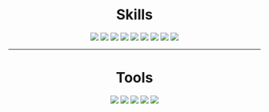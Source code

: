 <h1 align="center">Skills</h1>
<div align="center">
  <img src="https://img.shields.io/badge/-Python-yellow?style=for-the-badge&logo=python&logoColor=white"/>
  <img src="https://img.shields.io/badge/-C-orange?style=for-the-badge&logo=c&logoColor=white"/>
  <img src="https://img.shields.io/badge/-Java-1572B6?style=for-the-badge&logo=java&logoColor=white"/>
  <img src="https://img.shields.io/badge/-Scala-1572B6?style=for-the-badge&logo=scala&logoColor=white"/>
  <img src="https://img.shields.io/badge/-Arduino-1572B6?style=for-the-badge&logo=arduino&logoColor=white"/>
  <img src="https://img.shields.io/badge/assembly-%23ED8B00.svg?&style=for-the-badge&logo=automatic&logoColor=white"/>
  <img src="https://img.shields.io/badge/git%20-%FCC624.svg?&style=for-the-badge&color=purple&logo=git&logoColor=white"/>
  <img src="https://img.shields.io/badge/HTML5-E34F26?style=for-the-badge&logo=html5&logoColor=white"/>
  <img src="https://img.shields.io/badge/CSS3-1572B6?style=for-the-badge&logo=css3&logoColor=white"/>
</div>

---


<h1 align="center">Tools</h1>
<div align="center">
  <img src="https://img.shields.io/static/v1?label=IDE&message=Eclipse&color=orange&logo=eclipse&style=for-the-badge&logoColor=white">
  <img src="https://img.shields.io/static/v1?label=Distro&message=Arch&color=blue&logo=arch-linux&style=for-the-badge&logoColor=white">
  <img src="https://img.shields.io/static/v1?label=Shell&message=BASH&color=black&logo=powershell&style=for-the-badge&logoColor=white">
  <img src="https://img.shields.io/static/v1?&label=Editor&message=VS%20Code&color=blue&logo=visual-studio-code&style=for-the-badge&logoColor=light%20blue">
  <img src="https://img.shields.io/static/v1?&label=Browser&message=Brave&color=orange&logo=brave&style=for-the-badge&logoColor=white">
</div>
